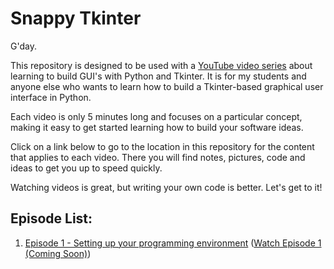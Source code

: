 # Snappy Tkinter
G'day. 

This repository is designed to be used with a [YouTube video series](https://www.youtube.com/channel/UCMq14ztdWTLvhCR2j4h_3zA) about learning to build GUI's with Python and Tkinter. It is for my students and anyone else who wants to learn how to build a Tkinter-based graphical user interface in Python.

Each video is only 5 minutes long and focuses on a particular concept, making it easy to get started learning how to build your software ideas.

Click on a link below to go to the location in this repository for the content that applies to each video. There you will find notes, pictures, code and ideas to get you up to speed quickly. 

Watching videos is great, but writing your own code is better. Let's get to it!

## Episode List:

1. [Episode 1 - Setting up your programming environment](episode_1/Episode_1_notes.md) ([Watch Episode 1 (Coming Soon)]())
